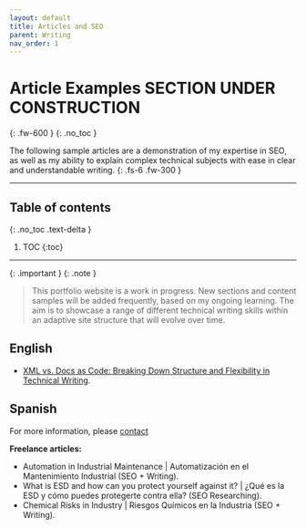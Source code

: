 ```yaml
---
layout: default
title: Articles and SEO
parent: Writing
nav_order: 1
---
```


# Article Examples <span class="label label-red">SECTION UNDER CONSTRUCTION</span>
{: .fw-600 }
{: .no_toc }

The following sample articles are a demonstration of my expertise in SEO, as well as my ability to explain complex technical subjects with ease in clear and understandable writing.
{: .fs-6 .fw-300 }

---

## Table of contents
{: .no_toc .text-delta }

1. TOC
{:toc}

---

{: .important }
{: .note }
> This portfolio website is a work in progress. New sections and content samples will be added frequently, based on my ongoing learning. The aim is to showcase a range of different technical writing skills within an adaptive site structure that will evolve over time.

## English

- [XML vs. Docs as Code: Breaking Down Structure and Flexibility in Technical Writing](https://franmartinez.hashnode.dev/xml-vs-docs-as-code-breaking-down-structure-and-flexibility-in-technical-writing).

## Spanish  
<span class="label label-yellow">For more information, please [contact](https://franmaral.github.io/resume/resume.html) </span>

**Freelance articles:**
- Automation in Industrial Maintenance | Automatización en el Mantenimiento Industrial (SEO + Writing).
- What is ESD and how can you protect yourself against it? | ¿Qué es la ESD y cómo puedes protegerte contra ella? (SEO Researching).
- Chemical Risks in Industry | Riesgos Químicos en la Industria (SEO + Writing).